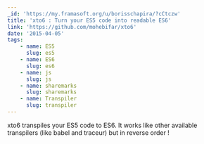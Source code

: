 ```yaml
---
_id: 'https://my.framasoft.org/u/borisschapira/?cCtczw'
title: 'xto6 : Turn your ES5 code into readable ES6'
link: 'https://github.com/mohebifar/xto6'
date: '2015-04-05'
tags:
    - name: ES5
      slug: es5
    - name: ES6
      slug: es6
    - name: js
      slug: js
    - name: sharemarks
      slug: sharemarks
    - name: Transpiler
      slug: transpiler
---
```


<div class="markdown"><p>xto6 transpiles your ES5 code to ES6. It works like other available transpilers (like babel and traceur) but in reverse order !
</p></div>
